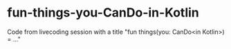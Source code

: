 # fun-things-you-CanDo-in-Kotlin
Code from livecoding session with a title "fun things(you: CanDo&lt;in Kotlin>) = ..."
